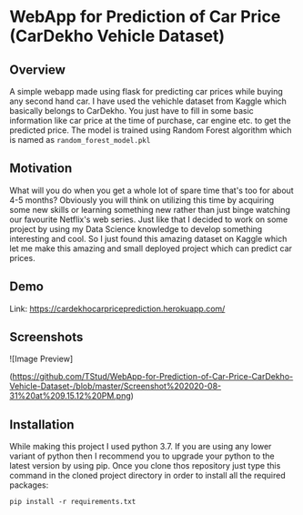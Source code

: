 # WebApp for Prediction of Car Price (CarDekho Vehicle Dataset)

## Overview 

A simple webapp made using flask for predicting car prices while buying any second hand car. I have used the vehichle dataset from Kaggle which basically belongs to CarDekho. You just have to fill in some basic information like car price at the time of purchase, car engine etc. to get the predicted price. The model is trained using Random Forest algorithm which is named as ```random_forest_model.pkl```

## Motivation

What will you do when you get a whole lot of spare time that's too for about 4-5 months? Obviously you will think on utilizing this time by acquiring some new skills or learning something new rather than just binge watching our favourite Netflix's web series. Just like that I decided to work on some project by using my Data Science knowledge to develop something interesting and cool. So I just found this amazing dataset on Kaggle which let me make this amazing and small deployed project which can predict car prices.

## Demo

Link: https://cardekhocarpriceprediction.herokuapp.com/

## Screenshots
![Image Preview]

(https://github.com/TStud/WebApp-for-Prediction-of-Car-Price-CarDekho-Vehicle-Dataset-/blob/master/Screenshot%202020-08-31%20at%209.15.12%20PM.png)


## Installation

While making this project I used python 3.7. If you are using any lower variant of python then I recommend you to upgrade your python to the latest version by using pip. Once you clone thos repository just type this command in the cloned project directory in order to install all the required packages:

```
pip install -r requirements.txt
```

